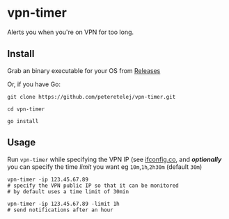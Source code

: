 # vpn-timer

Alerts you when you're on VPN for too long. 


## Install
Grab an binary executable for your OS from [Releases](https://github.com/peteretelej/vpn-timer/releases)

Or, if you have Go:
```
git clone https://github.com/peteretelej/vpn-timer.git

cd vpn-timer

go install
```



## Usage
Run `vpn-timer` while specifying the VPN IP (see [ifconfig.co](https://ifconfig.co), and **_optionally_** you can specify the time _limit_ you want eg `10m`,`1h`,`2h30m` (default `30m`)
```
vpn-timer -ip 123.45.67.89 
# specify the VPN public IP so that it can be monitored
# by default uses a time limit of 30min

vpn-timer -ip 123.45.67.89 -limit 1h
# send notifications after an hour
```
